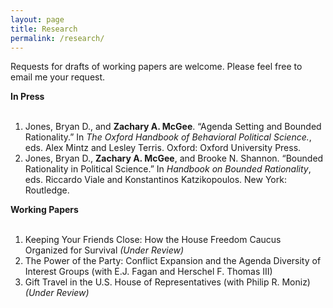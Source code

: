 ```yaml
---
layout: page
title: Research
permalink: /research/
---
```

Requests for drafts of working papers are welcome. Please feel free to email me your request.

**In Press** <br><br>
1. Jones, Bryan D., and **Zachary A. McGee**. “Agenda Setting and Bounded Rationality.” In *The Oxford Handbook of Behavioral Political Science.*, eds. Alex Mintz and Lesley Terris. Oxford: Oxford University Press.
2. Jones, Bryan D., **Zachary A. McGee**, and Brooke N. Shannon. “Bounded Rationality in Political Science.” In *Handbook on Bounded Rationality*, eds. Riccardo Viale and Konstantinos Katzikopoulos. New York: Routledge.

**Working Papers** <br><br>
1. Keeping Your Friends Close: How the House Freedom Caucus Organized for Survival *(Under Review)* <br>
2. The Power of the Party: Conflict Expansion and the Agenda Diversity of Interest Groups (with E.J. Fagan and Herschel F. Thomas III)
3. Gift Travel in the U.S. House of Representatives (with Philip R. Moniz) *(Under Review)*
